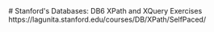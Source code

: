 <snippet>
  <content>
# Stanford's Databases: DB6 XPath and XQuery Exercises
https://lagunita.stanford.edu/courses/DB/XPath/SelfPaced/
</content>
  <tabTrigger></tabTrigger>
</snippet>